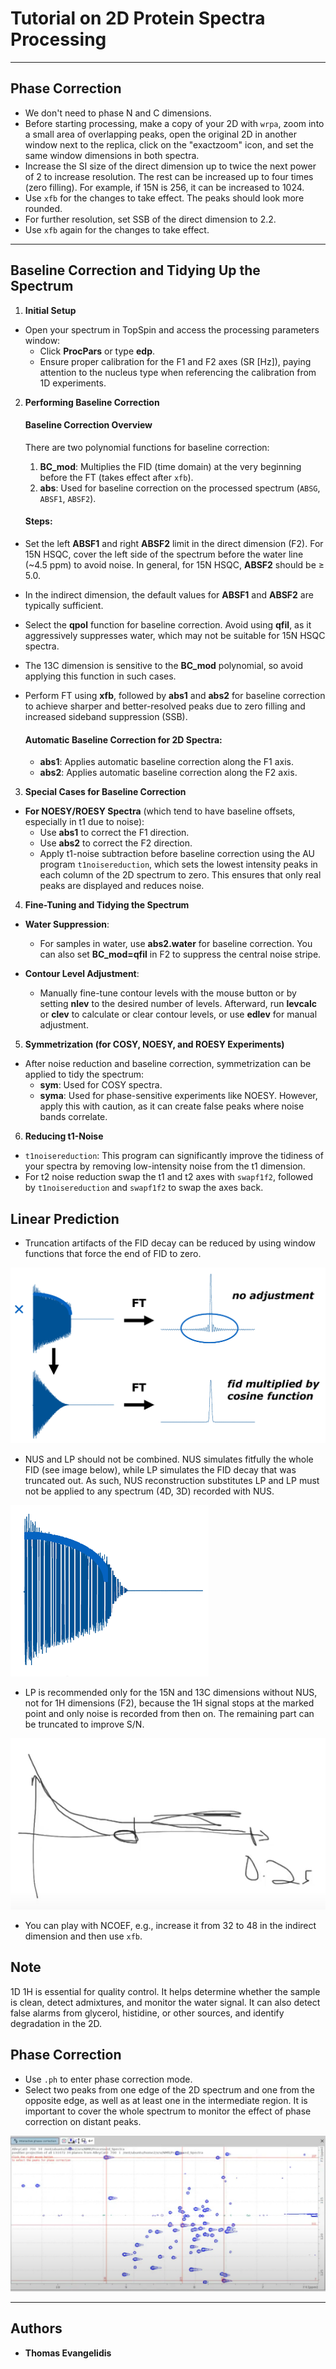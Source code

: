 # Tutorial on 2D Protein Spectra Processing

----------------------------

## Phase Correction

   - We don't need to phase N and C dimensions.
   - Before starting processing, make a copy of your 2D with `wrpa`, zoom into a small area of overlapping peaks, open 
the original 2D in another window next to the replica, click on the "exactzoom" icon, and set the same window 
dimensions in both spectra.
   - Increase the SI size of the direct dimension up to twice the next power of 2 to increase resolution. The rest can 
be increased up to four times (zero filling). For example, if 15N is 256, it can be increased to 1024.
   - Use `xfb` for the changes to take effect. The peaks should look more rounded.
   - For further resolution, set SSB of the direct dimension to 2.2.
   - Use `xfb` again for the changes to take effect.

------------------------

## Baseline Correction and Tidying Up the Spectrum

1. **Initial Setup**
- Open your spectrum in TopSpin and access the processing parameters window:
  - Click **ProcPars** or type **edp**.
  - Ensure proper calibration for the F1 and F2 axes (SR [Hz]), paying attention to the nucleus type when referencing the calibration from 1D experiments.

2. **Performing Baseline Correction**

    #### Baseline Correction Overview
    There are two polynomial functions for baseline correction:
    1. **BC_mod**: Multiplies the FID (time domain) at the very beginning before the FT (takes effect after `xfb`).
    2. **abs**: Used for baseline correction on the processed spectrum (`ABSG`, `ABSF1`, `ABSF2`).

    #### Steps:
- Set the left **ABSF1** and right **ABSF2** limit in the direct dimension (F2). For 15N HSQC, cover the left side of the spectrum before the water line (~4.5 ppm) to avoid noise. In general, for 15N HSQC, **ABSF2** should be ≥ 5.0.
- In the indirect dimension, the default values for **ABSF1** and **ABSF2** are typically sufficient.
- Select the **qpol** function for baseline correction. Avoid using **qfil**, as it aggressively suppresses water, which may not be suitable for 15N HSQC spectra.
- The 13C dimension is sensitive to the **BC_mod** polynomial, so avoid applying this function in such cases.
- Perform FT using **xfb**, followed by **abs1** and **abs2** for baseline correction to achieve sharper and better-resolved peaks due to zero filling and increased sideband suppression (SSB).

    #### Automatic Baseline Correction for 2D Spectra:
  - **abs1**: Applies automatic baseline correction along the F1 axis.
  - **abs2**: Applies automatic baseline correction along the F2 axis.

3. **Special Cases for Baseline Correction**
- **For NOESY/ROESY Spectra** (which tend to have baseline offsets, especially in t1 due to noise):
  - Use **abs1** to correct the F1 direction.
  - Use **abs2** to correct the F2 direction.
  - Apply t1-noise subtraction before baseline correction using the AU program `t1noisereduction`, which sets the 
lowest intensity peaks in each column of the 2D spectrum to zero. This ensures that only real peaks are displayed 
and reduces noise.

4. **Fine-Tuning and Tidying the Spectrum**
- **Water Suppression**: 
  - For samples in water, use **abs2.water** for baseline correction. You can also set **BC_mod=qfil** in F2 to suppress the central noise stripe.
  
- **Contour Level Adjustment**:
  - Manually fine-tune contour levels with the mouse button or by setting **nlev** to the desired number of levels. Afterward, run **levcalc** or **clev** to calculate or clear contour levels, or use **edlev** for manual adjustment.

5. **Symmetrization (for COSY, NOESY, and ROESY Experiments)**
- After noise reduction and baseline correction, symmetrization can be applied to tidy the spectrum:
  - **sym**: Used for COSY spectra.
  - **syma**: Used for phase-sensitive experiments like NOESY. However, apply this with caution, as it can create false peaks where noise bands correlate.

6. **Reducing t1-Noise**
- `t1noisereduction`: This program can significantly improve the tidiness of your spectra by removing low-intensity noise from the t1 dimension.
- For t2 noise reduction swap the t1 and t2 axes with `swapf1f2`, followed by `t1noisereduction` and `swapf1f2`
to swap the axes back.

## Linear Prediction

- Truncation artifacts of the FID decay can be reduced by using window functions that force the end of FID to zero.

![Linear Prediction vs NUS](images/Linear_Prediction.png)

- NUS and LP should not be combined. NUS simulates fitfully the whole FID (see image below), while LP simulates the FID decay that was 
truncated out. As such, NUS reconstruction substitutes LP and LP must not be applied to any spectrum (4D, 3D) recorded 
with NUS.

![Linear Prediction vs NUS](images/NUS.png)

- LP is recommended only for the 15N and 13C dimensions without NUS, not for 1H dimensions (F2), because the 1H signal 
stops at the marked point and only noise is recorded from then on. The remaining part can be truncated to improve S/N.

![1H Signal Recording](images/1H_signal_recording.png)

- You can play with NCOEF, e.g., increase it from 32 to 48 in the indirect dimension and then use `xfb`.

## Note

1D 1H is essential for quality control. It helps determine whether the sample is clean, detect admixtures, and monitor the water signal. It can also detect false alarms from glycerol, histidine, or other sources, and identify degradation in the 2D.

## Phase Correction

- Use `.ph` to enter phase correction mode.
- Select two peaks from one edge of the 2D spectrum and one from the opposite edge, as well as at least one in the intermediate region. It is important to cover the whole spectrum to monitor the effect of phase correction on distant peaks.

![2D Peak Selection](./images/2D_peak_selection.png)

-----------------------------
## Authors

- **Thomas Evangelidis**
